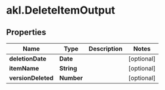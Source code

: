 # akl.DeleteItemOutput

## Properties

Name | Type | Description | Notes
------------ | ------------- | ------------- | -------------
**deletionDate** | **Date** |  | [optional] 
**itemName** | **String** |  | [optional] 
**versionDeleted** | **Number** |  | [optional] 


